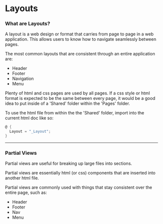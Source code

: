# Layouts 

### What are Layouts?

A layout is a web design or format that carries from page to page in a web application. This allows users to know how to navigate seamlessly between pages. 

The most common layouts that are consistent through an entire application are:
- Header
- Footer
- Navigation
- Menu

Plenty of html and css pages are used by all pages. If a css style or html format is expected to be the same between every page, it would be a good idea to put inside of a 'Shared' folder within the 'Pages' folder. 

To use the html file from within the the 'Shared' folder, import into the current html doc like so:

```csharp
@ {
  Layout = "_Layout";
}
```
---

### Partial Views

Partial views are useful for breaking up large files into sections. 

Partial views are essentially html (or css) components that are inserted into another html file. 

Partial views are commonly used with things that stay consistent over the entire page, such as: 
- Header
- Footer
- Nav
- Menu

